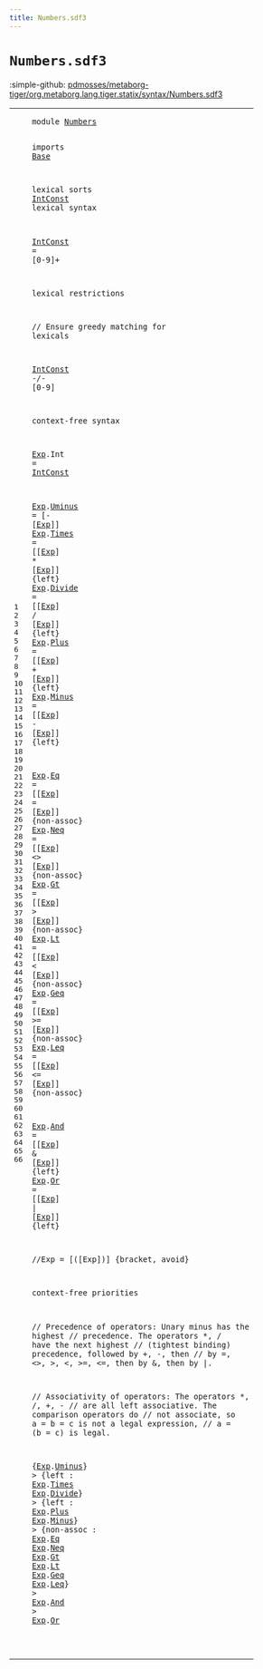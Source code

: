 ```yaml
---
title: Numbers.sdf3
---
```


# `Numbers.sdf3`

:simple-github: [pdmosses/metaborg-tiger/org.metaborg.lang.tiger.statix/syntax/Numbers.sdf3]

[pdmosses/metaborg-tiger/org.metaborg.lang.tiger.statix/syntax/Numbers.sdf3]: https://github.com/pdmosses/metaborg-tiger/blob/master/org.metaborg.lang.tiger.statix/syntax/Numbers.sdf3 "The source file on GitHub"

<div class="sdf3"><table class="highlighttable"><tbody><tr><td class="linenos"><div class="linenodiv"><pre><span></span>1
2
3
4
5
6
7
8
9
10
11
12
13
14
15
16
17
18
19
20
21
22
23
24
25
26
27
28
29
30
31
32
33
34
35
36
37
38
39
40
41
42
43
44
45
46
47
48
49
50
51
52
53
54
55
56
57
58
59
60
61
62
63
64
65
66
</pre></div></td>
<td class="code"><pre><code><span class="keyword">module</span> <a href="../Tiger.sdf3#Numbers_141_148" id="Numbers_7_14" title="Referenced at ../Tiger.sdf3 line 10">Numbers</a>

<span class="keyword">imports</span> <a href="../Base.sdf3#Base_7_11" id="Base_24_28" title="Defined at ../Base.sdf3 line 1">Base</a>

<span class="keyword">lexical sorts</span> <a href="#IntConst_215_223" id="IntConst_44_52" title="Referenced at line 19">IntConst</a>
<span class="keyword">lexical syntax</span>

  <a href="#IntConst_215_223" id="IntConst_71_79" title="Referenced at line 19">IntConst</a> = [<span class="cons_Regular">0</span>-<span class="cons_Regular">9</span>]+

<span class="keyword">lexical restrictions</span>

  <span class="layout">// Ensure greedy matching for lexicals</span>

  <a href="#IntConst_44_52" id="IntConst_156_164" title="Defined at line 5, 8">IntConst</a>  -/- [<span class="cons_Regular">0</span>-<span class="cons_Regular">9</span>]


<span class="keyword">context-free syntax</span>

  <a href="#Exp_1471_1474" id="Exp_201_204" title="Referenced at line 66">Exp</a>.<span class="cons_Constructor"><span id="Int_205_208" title="Not referenced locally, nor via imports">Int</span></span>     = <a href="#IntConst_44_52" id="IntConst_215_223" title="Defined at line 5, 8">IntConst</a>

  <a href="#Exp_1471_1474" id="Exp_227_230" title="Referenced at line 66">Exp</a>.<span class="cons_Constructor"><a href="#Uminus_1278_1284" id="Uminus_231_237" title="Referenced at line 51; ../Tiger.sdf3 line 34">Uminus</a></span>  = [<span class="cons_String">-</span> [<a href="#Exp_201_204" id="Exp_245_248" title="Defined at line 19, 21, 22, 23, 24, 25, 27, 28, 29, 30, 31, 32, 34, 35">Exp</a>]]
  <a href="#Exp_1471_1474" id="Exp_253_256" title="Referenced at line 66">Exp</a>.<span class="cons_Constructor"><a href="#Times_1306_1311" id="Times_257_262" title="Referenced at line 53; ../Tiger.sdf3 line 38">Times</a></span>   = [[<a href="#Exp_201_204" id="Exp_269_272" title="Defined at line 19, 21, 22, 23, 24, 25, 27, 28, 29, 30, 31, 32, 34, 35">Exp</a>] <span class="cons_String">*</span> [<a href="#Exp_201_204" id="Exp_277_280" title="Defined at line 19, 21, 22, 23, 24, 25, 27, 28, 29, 30, 31, 32, 34, 35">Exp</a>]]   {<span class="keyword">left</span>}
  <a href="#Exp_1471_1474" id="Exp_294_297" title="Referenced at line 66">Exp</a>.<span class="cons_Constructor"><a href="#Divide_1320_1326" id="Divide_298_304" title="Referenced at line 54; ../Tiger.sdf3 line 39">Divide</a></span>  = [[<a href="#Exp_201_204" id="Exp_310_313" title="Defined at line 19, 21, 22, 23, 24, 25, 27, 28, 29, 30, 31, 32, 34, 35">Exp</a>] <span class="cons_String">/</span> [<a href="#Exp_201_204" id="Exp_318_321" title="Defined at line 19, 21, 22, 23, 24, 25, 27, 28, 29, 30, 31, 32, 34, 35">Exp</a>]]   {<span class="keyword">left</span>}
  <a href="#Exp_1471_1474" id="Exp_335_338" title="Referenced at line 66">Exp</a>.<span class="cons_Constructor"><a href="#Plus_1348_1352" id="Plus_339_343" title="Referenced at line 56">Plus</a></span>    = [[<a href="#Exp_201_204" id="Exp_351_354" title="Defined at line 19, 21, 22, 23, 24, 25, 27, 28, 29, 30, 31, 32, 34, 35">Exp</a>] <span class="cons_String">+</span> [<a href="#Exp_201_204" id="Exp_359_362" title="Defined at line 19, 21, 22, 23, 24, 25, 27, 28, 29, 30, 31, 32, 34, 35">Exp</a>]]   {<span class="keyword">left</span>}
  <a href="#Exp_1471_1474" id="Exp_376_379" title="Referenced at line 66">Exp</a>.<span class="cons_Constructor"><a href="#Minus_1361_1366" id="Minus_380_385" title="Referenced at line 57">Minus</a></span>   = [[<a href="#Exp_201_204" id="Exp_392_395" title="Defined at line 19, 21, 22, 23, 24, 25, 27, 28, 29, 30, 31, 32, 34, 35">Exp</a>] <span class="cons_String">-</span> [<a href="#Exp_201_204" id="Exp_400_403" title="Defined at line 19, 21, 22, 23, 24, 25, 27, 28, 29, 30, 31, 32, 34, 35">Exp</a>]]   {<span class="keyword">left</span>}

  <a href="#Exp_1471_1474" id="Exp_418_421" title="Referenced at line 66">Exp</a>.<span class="cons_Constructor"><a href="#Eq_1393_1395" id="Eq_422_424" title="Referenced at line 59">Eq</a></span>      = [[<a href="#Exp_201_204" id="Exp_434_437" title="Defined at line 19, 21, 22, 23, 24, 25, 27, 28, 29, 30, 31, 32, 34, 35">Exp</a>] <span class="cons_String">=</span> [<a href="#Exp_201_204" id="Exp_442_445" title="Defined at line 19, 21, 22, 23, 24, 25, 27, 28, 29, 30, 31, 32, 34, 35">Exp</a>]]   {<span class="keyword">non-assoc</span>}
  <a href="#Exp_1471_1474" id="Exp_464_467" title="Referenced at line 66">Exp</a>.<span class="cons_Constructor"><a href="#Neq_1404_1407" id="Neq_468_471" title="Referenced at line 60">Neq</a></span>     = [[<a href="#Exp_201_204" id="Exp_480_483" title="Defined at line 19, 21, 22, 23, 24, 25, 27, 28, 29, 30, 31, 32, 34, 35">Exp</a>] <span class="cons_String">&lt;&gt;</span> [<a href="#Exp_201_204" id="Exp_489_492" title="Defined at line 19, 21, 22, 23, 24, 25, 27, 28, 29, 30, 31, 32, 34, 35">Exp</a>]]  {<span class="keyword">non-assoc</span>}
  <a href="#Exp_1471_1474" id="Exp_510_513" title="Referenced at line 66">Exp</a>.<span class="cons_Constructor"><a href="#Gt_1416_1418" id="Gt_514_516" title="Referenced at line 61">Gt</a></span>      = [[<a href="#Exp_201_204" id="Exp_526_529" title="Defined at line 19, 21, 22, 23, 24, 25, 27, 28, 29, 30, 31, 32, 34, 35">Exp</a>] <span class="cons_String">&gt;</span> [<a href="#Exp_201_204" id="Exp_534_537" title="Defined at line 19, 21, 22, 23, 24, 25, 27, 28, 29, 30, 31, 32, 34, 35">Exp</a>]]   {<span class="keyword">non-assoc</span>}
  <a href="#Exp_1471_1474" id="Exp_556_559" title="Referenced at line 66">Exp</a>.<span class="cons_Constructor"><a href="#Lt_1427_1429" id="Lt_560_562" title="Referenced at line 62">Lt</a></span>      = [[<a href="#Exp_201_204" id="Exp_572_575" title="Defined at line 19, 21, 22, 23, 24, 25, 27, 28, 29, 30, 31, 32, 34, 35">Exp</a>] <span class="cons_String">&lt;</span> [<a href="#Exp_201_204" id="Exp_580_583" title="Defined at line 19, 21, 22, 23, 24, 25, 27, 28, 29, 30, 31, 32, 34, 35">Exp</a>]]   {<span class="keyword">non-assoc</span>}
  <a href="#Exp_1471_1474" id="Exp_602_605" title="Referenced at line 66">Exp</a>.<span class="cons_Constructor"><a href="#Geq_1438_1441" id="Geq_606_609" title="Referenced at line 63">Geq</a></span>     = [[<a href="#Exp_201_204" id="Exp_618_621" title="Defined at line 19, 21, 22, 23, 24, 25, 27, 28, 29, 30, 31, 32, 34, 35">Exp</a>] <span class="cons_String">&gt;=</span> [<a href="#Exp_201_204" id="Exp_627_630" title="Defined at line 19, 21, 22, 23, 24, 25, 27, 28, 29, 30, 31, 32, 34, 35">Exp</a>]]  {<span class="keyword">non-assoc</span>}
  <a href="#Exp_1471_1474" id="Exp_648_651" title="Referenced at line 66">Exp</a>.<span class="cons_Constructor"><a href="#Leq_1450_1453" id="Leq_652_655" title="Referenced at line 64">Leq</a></span>     = [[<a href="#Exp_201_204" id="Exp_664_667" title="Defined at line 19, 21, 22, 23, 24, 25, 27, 28, 29, 30, 31, 32, 34, 35">Exp</a>] <span class="cons_String">&lt;=</span> [<a href="#Exp_201_204" id="Exp_673_676" title="Defined at line 19, 21, 22, 23, 24, 25, 27, 28, 29, 30, 31, 32, 34, 35">Exp</a>]]  {<span class="keyword">non-assoc</span>}

  <a href="#Exp_1471_1474" id="Exp_695_698" title="Referenced at line 66">Exp</a>.<span class="cons_Constructor"><a href="#And_1463_1466" id="And_699_702" title="Referenced at line 65">And</a></span>     = [[<a href="#Exp_201_204" id="Exp_711_714" title="Defined at line 19, 21, 22, 23, 24, 25, 27, 28, 29, 30, 31, 32, 34, 35">Exp</a>] <span class="cons_String">&amp;</span> [<a href="#Exp_201_204" id="Exp_719_722" title="Defined at line 19, 21, 22, 23, 24, 25, 27, 28, 29, 30, 31, 32, 34, 35">Exp</a>]]   {<span class="keyword">left</span>}
  <a href="#Exp_1471_1474" id="Exp_736_739" title="Referenced at line 66">Exp</a>.<span class="cons_Constructor"><a href="#Or_1475_1477" id="Or_740_742" title="Referenced at line 66; ../Tiger.sdf3 line 26">Or</a></span>      = [[<a href="#Exp_201_204" id="Exp_752_755" title="Defined at line 19, 21, 22, 23, 24, 25, 27, 28, 29, 30, 31, 32, 34, 35">Exp</a>] <span class="cons_String">|</span> [<a href="#Exp_201_204" id="Exp_760_763" title="Defined at line 19, 21, 22, 23, 24, 25, 27, 28, 29, 30, 31, 32, 34, 35">Exp</a>]]   {<span class="keyword">left</span>}

  <span class="layout">//Exp = [([Exp])] {bracket, avoid}</span>

<span class="keyword">context-free priorities</span>

  <span class="layout">// Precedence of operators: Unary minus has the highest</span>
  <span class="layout">// precedence. The operators *, / have the next highest</span>
  <span class="layout">// (tightest binding) precedence, followed by +, -, then</span>
  <span class="layout">// by =, &lt;&gt;, &gt;, &lt;, &gt;=, &lt;=, then by &amp;, then by |.</span>

  <span class="layout">// Associativity of operators: The operators *, /, +, -</span>
  <span class="layout">// are all left associative. The comparison operators do</span>
  <span class="layout">// not associate, so a = b = c is not a legal expression,</span>
  <span class="layout">// a = (b = c) is legal.</span>

  {<a href="#Exp_201_204" id="Exp_1274_1277" title="Defined at line 19, 21, 22, 23, 24, 25, 27, 28, 29, 30, 31, 32, 34, 35">Exp</a>.<span class="cons_Constructor"><a href="#Uminus_231_237" id="Uminus_1278_1284" title="Defined at line 21">Uminus</a></span>}
  &gt; {<span class="keyword">left</span> :
    <a href="#Exp_201_204" id="Exp_1302_1305" title="Defined at line 19, 21, 22, 23, 24, 25, 27, 28, 29, 30, 31, 32, 34, 35">Exp</a>.<span class="cons_Constructor"><a href="#Times_257_262" id="Times_1306_1311" title="Defined at line 22">Times</a></span>
    <a href="#Exp_201_204" id="Exp_1316_1319" title="Defined at line 19, 21, 22, 23, 24, 25, 27, 28, 29, 30, 31, 32, 34, 35">Exp</a>.<span class="cons_Constructor"><a href="#Divide_298_304" id="Divide_1320_1326" title="Defined at line 23">Divide</a></span>}
  &gt; {<span class="keyword">left</span> :
    <a href="#Exp_201_204" id="Exp_1344_1347" title="Defined at line 19, 21, 22, 23, 24, 25, 27, 28, 29, 30, 31, 32, 34, 35">Exp</a>.<span class="cons_Constructor"><a href="#Plus_339_343" id="Plus_1348_1352" title="Defined at line 24">Plus</a></span>
    <a href="#Exp_201_204" id="Exp_1357_1360" title="Defined at line 19, 21, 22, 23, 24, 25, 27, 28, 29, 30, 31, 32, 34, 35">Exp</a>.<span class="cons_Constructor"><a href="#Minus_380_385" id="Minus_1361_1366" title="Defined at line 25">Minus</a></span>}
  &gt; {<span class="keyword">non-assoc</span> :
    <a href="#Exp_201_204" id="Exp_1389_1392" title="Defined at line 19, 21, 22, 23, 24, 25, 27, 28, 29, 30, 31, 32, 34, 35">Exp</a>.<span class="cons_Constructor"><a href="#Eq_422_424" id="Eq_1393_1395" title="Defined at line 27">Eq</a></span>
    <a href="#Exp_201_204" id="Exp_1400_1403" title="Defined at line 19, 21, 22, 23, 24, 25, 27, 28, 29, 30, 31, 32, 34, 35">Exp</a>.<span class="cons_Constructor"><a href="#Neq_468_471" id="Neq_1404_1407" title="Defined at line 28">Neq</a></span>
    <a href="#Exp_201_204" id="Exp_1412_1415" title="Defined at line 19, 21, 22, 23, 24, 25, 27, 28, 29, 30, 31, 32, 34, 35">Exp</a>.<span class="cons_Constructor"><a href="#Gt_514_516" id="Gt_1416_1418" title="Defined at line 29">Gt</a></span>
    <a href="#Exp_201_204" id="Exp_1423_1426" title="Defined at line 19, 21, 22, 23, 24, 25, 27, 28, 29, 30, 31, 32, 34, 35">Exp</a>.<span class="cons_Constructor"><a href="#Lt_560_562" id="Lt_1427_1429" title="Defined at line 30">Lt</a></span>
    <a href="#Exp_201_204" id="Exp_1434_1437" title="Defined at line 19, 21, 22, 23, 24, 25, 27, 28, 29, 30, 31, 32, 34, 35">Exp</a>.<span class="cons_Constructor"><a href="#Geq_606_609" id="Geq_1438_1441" title="Defined at line 31">Geq</a></span>
    <a href="#Exp_201_204" id="Exp_1446_1449" title="Defined at line 19, 21, 22, 23, 24, 25, 27, 28, 29, 30, 31, 32, 34, 35">Exp</a>.<span class="cons_Constructor"><a href="#Leq_652_655" id="Leq_1450_1453" title="Defined at line 32">Leq</a></span>}
  &gt; <a href="#Exp_201_204" id="Exp_1459_1462" title="Defined at line 19, 21, 22, 23, 24, 25, 27, 28, 29, 30, 31, 32, 34, 35">Exp</a>.<span class="cons_Constructor"><a href="#And_699_702" id="And_1463_1466" title="Defined at line 34">And</a></span>
  &gt; <a href="#Exp_201_204" id="Exp_1471_1474" title="Defined at line 19, 21, 22, 23, 24, 25, 27, 28, 29, 30, 31, 32, 34, 35">Exp</a>.<span class="cons_Constructor"><a href="#Or_740_742" id="Or_1475_1477" title="Defined at line 35">Or</a></span>

</code></pre></td></tr></tbody></table></div>